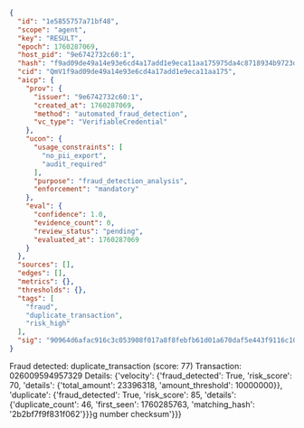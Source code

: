 ```json
{
  "id": "1e5855757a71bf48",
  "scope": "agent",
  "key": "RESULT",
  "epoch": 1760287069,
  "host_pid": "9e6742732c60:1",
  "hash": "f9ad09de49a14e93e6cd4a17add1e9eca11aa175975da4c8718934b9723d99e3",
  "cid": "QmV1f9ad09de49a14e93e6cd4a17add1e9eca11aa175",
  "aicp": {
    "prov": {
      "issuer": "9e6742732c60:1",
      "created_at": 1760287069,
      "method": "automated_fraud_detection",
      "vc_type": "VerifiableCredential"
    },
    "ucon": {
      "usage_constraints": [
        "no_pii_export",
        "audit_required"
      ],
      "purpose": "fraud_detection_analysis",
      "enforcement": "mandatory"
    },
    "eval": {
      "confidence": 1.0,
      "evidence_count": 0,
      "review_status": "pending",
      "evaluated_at": 1760287069
    }
  },
  "sources": [],
  "edges": [],
  "metrics": {},
  "thresholds": {},
  "tags": [
    "fraud",
    "duplicate_transaction",
    "risk_high"
  ],
  "sig": "90964d6afac916c3c053908f017a8f8febfb61d01a670daf5e443f9116c1097b"
}
```

Fraud detected: duplicate_transaction (score: 77)
Transaction: 026009594957329
Details: {'velocity': {'fraud_detected': True, 'risk_score': 70, 'details': {'total_amount': 23396318, 'amount_threshold': 10000000}}, 'duplicate': {'fraud_detected': True, 'risk_score': 85, 'details': {'duplicate_count': 46, 'first_seen': 1760285763, 'matching_hash': '2b2bf7f9f831f062'}}}g number checksum'}}}